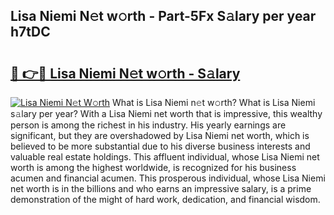 ## Lisa Niemi N𝚎t w𝚘rth - Part-5Fx S𝚊lary per year h7tDC

# <h2><a href="http://gc054wh.nevu.top/?p=Lisa+Niemi">🔗 👉🔴 Lisa Niemi N𝚎t w𝚘rth - S𝚊lary</a></h2>

[![Lisa Niemi N𝚎t W𝚘rth](https://i.imgur.com/Oavwk0R.jpeg)](http://gc054wh.nevu.top/?p=Lisa+Niemi)
What is Lisa Niemi n𝚎t w𝚘rth? What is Lisa Niemi s𝚊lary per year?
With a Lisa Niemi net worth that is impressive, this wealthy person is among the richest in his industry. His yearly earnings are significant, but they are overshadowed by Lisa Niemi net worth, which is believed to be more substantial due to his diverse business interests and valuable real estate holdings. This affluent individual, whose Lisa Niemi net worth is among the highest worldwide, is recognized for his business acumen and financial acumen. This prosperous individual, whose Lisa Niemi net worth is in the billions and who earns an impressive salary, is a prime demonstration of the might of hard work, dedication, and financial wisdom.
